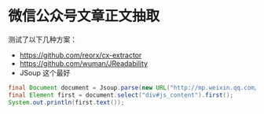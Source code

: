 # 微信公众号文章正文抽取

测试了以下几种方案：

- https://github.com/reorx/cx-extractor
- https://github.com/wuman/JReadability
- JSoup 这个最好

```java
final Document document = Jsoup.parse(new URL("http://mp.weixin.qq.com/s/Klxairct9ld8Q5rfGBpSgg"), 15_000);
final Element first = document.select("div#js_content").first();
System.out.println(first.text());
```